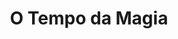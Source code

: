 ---
Numero: 271
title: O Tempo da Magia
Autor: Randall Garrett
Co-autor: 
Ano-de-Publicacao: 1980
Titulo-original: Too Many Magicians
Tradutor: Eurico da Fonseca
Co-tradutor: 
Ano-de-edicao: 1966
alias: Randall-Garrett
Autor2-alias: 
Tradutor1-alias: Eurico-da-Fonseca
Tradutor2-alias: 
Titulo-link: 271-O-Tempo-da-Magia
Capa: António Pedro
pags: 240
Capa-link: Antonio-Pedro
---